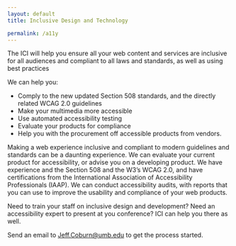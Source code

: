 ```yaml
---
layout: default
title: Inclusive Design and Technology

permalink: /a11y
---
```



The ICI will help you ensure all your web content and services are inclusive for all audiences and compliant to all laws and standards, as well as using best practices

We can help you:

- Comply to the new updated Section 508 standards, and the directly related WCAG 2.0 guidelines
- Make your multimedia more accessible 
- Use automated accessibility testing
- Evaluate your products for compliance
- Help you with the procurement off accessible products from vendors. 

Making a web experience inclusive and compliant to modern guidelines and standards can be a daunting experience. We can evaluate your current product for accessibility, or advise you on a developing product. We have experience and the Section 508 and the W3’s WCAG 2.0, and have certifications from the International Association of Accessibility Professionals (IAAP). We can conduct accessibility audits, with reports that you can use to improve the usability and compliance of your web products.

Need to train your staff on inclusive design and development? Need an accessibility expert to present at you conference? ICI can help you there as well.

Send an email to <a href="mailto:Jeff.Coburn@umb.edu">Jeff.Coburn@umb.edu</a> to get the process started.

